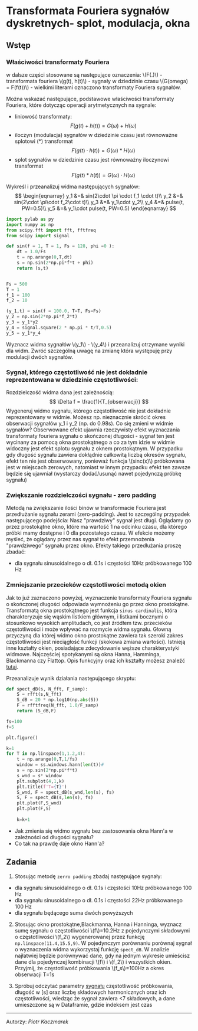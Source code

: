 <!-- for math equations - MathJax -->
<script src='https://cdnjs.cloudflare.com/ajax/libs/mathjax/2.7.4/MathJax.js?config=default'></script>
# Transformata Fouriera sygnałów dyskretnych- splot, modulacja, okna

## Wstęp
### Właściwości transformaty Fouriera
<!-- ![wzór](./_images/lab01/discrete_inf_fft.png) -->
w dalsze części stosowane są następujące oznaczenia:
\\(F(.)\\) - transformata fouriera
\\(g(t), h(t)\\) - sygnały w dziedzinie czasu
\\(G(omega) = F(f(t))\\) - wielkimi literami oznaczono transformaty Fouriera sygnałów.

Można wskazać następujące, podstawowe właściwości transformaty Fouriera, które dotycząc operacji arytmetycznych na sygnale:
- liniowość transformaty:
$$
F(g(t) + h(t)) = G(\omega) + H(\omega)
$$
- iloczyn (modulacja) sygnałów w dziedzinie czasu jest równoważne splotowi (*) transformat
$$
F(g(t) \cdot h(t)) = G(\omega) * H(\omega)
$$
- splot sygnałów w dziedzinie czasu jest równoważny iloczynowi transformat
$$
F(g(t) * h(t)) = G(\omega) \cdot H(\omega)
$$

Wykreśl i przeanalizuj widma następujących sygnałów:
$$
\begin{eqnarray}
y_1 &=& sin(2\cdot \pi \cdot f_1 \cdot t)\\
y_2 &=& sin(2\cdot \pi\cdot f_2\cdot t)\\
y_3 &=& y_1\cdot  y_2\\
y_4 &=& pulse(t, PW=0.5)\\
y_5 &=& y_1\cdot pulse(t, PW=0.5)
\end{eqnarray}
$$
``` python
import pylab as py
import numpy as np
from scipy.fft import fft, fftfreq
from scipy import signal

def sin(f = 1, T = 1, Fs = 128, phi =0 ):
    dt = 1.0/Fs
    t = np.arange(0,T,dt)
    s = np.sin(2*np.pi*f*t + phi)
    return (s,t)  


Fs = 500
T = 1
f_1 = 100
f_2 = 10

(y_1,t) = sin(f = 100.0, T=T, Fs=Fs)
y_2 = np.sin(2*np.pi*f_2*t)
y_3 = y_1*y2
y_4 = signal.square(2 * np.pi * t/T,0.5)
y_5 = y_1*y_4
```
Wyznacz widma sygnałów \\(y_1\\) - \\(y_4\\) i przeanalizuj otrzymane wyniki dla widm. Zwróć szczególną uwagę na zmianę która występuję przy  modulacji dwóch sygnałów.


### Sygnał, którego częstotliwość nie jest dokładnie reprezentowana w dziedzinie częstotliwości:
<!-- ![wzór](./_images/lab01/dft_fin.png) -->
Rozdzielczość widma dana jest zależnością:
$$
\Delta f = \frac{1}{T_{obserwacji}}
$$
Wygeneruj widmo sygnału, którego częstotliwość nie jest dokładnie reprezentowany w widmie. Możesz np. nieznacznie skrócić okres obserwacji sygnałów y_1 i y_2 (np. do 0.98s). Co się zmieni w widmie sygnałów?
Obserwowane efekt ujawnia rzeczywisty efekt wyznaczania transformaty fouriera sygnału o skończonej długości - sygnał ten jest wycinany za pomocą okna prostokątnego a co za tym idzie w widmie widoczny jest efekt splotu sygnału z oknem prostokątnym.
W przypadku gdy długość sygnału zawiera dokłądnie całkowitą liczbą okresów sygnału, efekt ten nie jest obserwowany, ponieważ funkcja \\(sinc(x)\\) próbkowana jest w miejscach zerowych, natomiast w innym przypadku efekt ten zawsze będzie się ujawniał (wystarczy dodać/usunąć nawet pojedynczą próbkę sygnału)

### Zwiększanie rozdzielczości sygnału - zero padding
Metodą na zwiększanie ilości binów w transformacie Fouriera jest przedłużanie sygnału zerami (zero-padding). Jest to szczególny przypadek następującego podejścia: Nasz "prawdziwy" sygnał jest długi. Oglądamy go przez prostokątne okno, które ma wartość 1 na odcinku czasu, dla którego próbki mamy dostępne i 0 dla pozostałego czasu. W efekcie możemy myśleć, że oglądany przez nas sygnał to efekt przemnożenia "prawdziwego" sygnału przez okno. Efekty takiego przedłużania proszę zbadać:

- dla sygnału sinusoidalnego o dł. 0.1s i częstości 10Hz próbkowanego 100 Hz


### Zmniejszanie przecieków częstotliwości metodą okien
Jak to już zaznaczono powyżej, wyznaczenie transformaty Fouriera sygnału o skończonej długości odpowiada wymnożeniu go przez okno prostokątne. Transformatą okna prostokątnego jest funkcja `sinus cardinalis`, która charakteryzuje się wąskim listkiem głównym, i listkami bocznymi o stosunkowo wysokich amplitudach, co jest źródłem tzw. przecieków częstotliwości i może wpływać na rozmycie widma sygnału. Głowną przyczyną dla której widmo okno prostokątne zawiera tak szeroki zakres częstotliwości jest nieciągłość funkcji (skokowa zmiana wartości). Istnieją inne kształty okien, posiadające zdecydowanie węższe charakterystyki widmowe. Najczęściej spotykanymi są okna Hanna, Hamminga, Blackmanna czy Flattop. Opis funkcyjny oraz ich kształty możesz znaleźć [tutaj](https://en.wikipedia.org/wiki/Window_function).

Przeanalizuje wynik działania następującego skryptu:
``` python
def spect_dB(s, N_fft, F_samp):
    S = rfft(s,N_fft)
    S_dB = 20 * np.log10(np.abs(S))
    F = rfftfreq(N_fft, 1.0/F_samp)
    return (S_dB,F)

fs=100
f=5

plt.figure()

k=1
for T in np.linspace(1,1.2,4):
    t = np.arange(0,T,1/fs)
    window = ss.windows.hann(len(t))#
    s = np.sin(2*np.pi*f*t)
    s_wnd = s* window
    plt.subplot(4,1,k)
    plt.title(f'T={T}')
    S_wnd, F = spect_dB(s_wnd,len(s), fs)
    S, F = spect_dB(s,len(s), fs)
    plt.plot(F,S_wnd)
    plt.plot(F,S)
    
    k=k+1
```
- Jak zmienia się widmo sygnału bez zastosowania okna Hann'a w zależności od długości sygnału?
- Co tak na prawdę daje okno Hann'a?


## Zadania
1. Stosując metodę `zerro padding` zbadaj następujące sygnały:
- dla sygnału sinusoidalnego o dł. 0.1s i częstości 10Hz próbkowanego 100 Hz
- dla sygnału sinusoidalnego o dł. 0.1s i częstości 22Hz próbkowanego 100 Hz
- dla sygnału będącego suma dwóch powyższych


2. Stosując okno prostokątne,Blackmanna, Hanna i Hanninga, wyznacz sumę sygnału o częstotliwości \\(f\\)=10.2Hz z pojedynczymi składowymi o częstotliwości \\(f_2\\) wygenerowanej przez funkcję `np.linspace(11.4,15.5,9)`. W pojedynczym porównaniu porównaj sygnał o wyznaczenia widma wykorzystaj funkcję `spect_dB`. W analizie najłatwiej będzie porównywać dane, gdy na jednym wykresie umieścisz dane dla pojedynczej kombinacji \\(f\\) i \\(f_2\\) i wszystkich okien. Przyjmij, że częstotliwość próbkowania \\(f_s\\)=100Hz a okres obserwacji T=1s
   
3. Spróbuj odczytać parametry [sygnału](_resources/lab_2/test_signal_z_3.hdf) częstotliwość próbkowania, długość w [s] oraz liczbę składowych  harmonicznych oraz ich częstotliwości, wiedząc że sygnał zawiera <7 składowych, a dane umieszczone są w Dataframie, gdzie indeksem jest czas
   


<!-- 4. Metodą na zwiększanie ilości binów w transformacie Fouriera jest przedłużanie sygnału zerami (zero-padding). Jest to szczególny przypadek następującego podejścia: Nasz "prawdziwy" sygnał jest długi. Oglądamy go przez prostokątne okno, które ma wartość 1 na odcinku czasu, dla którego próbki mamy dostępne i 0 dla pozostałego czasu. W efekcie możemy myśleć, że oglądany przez nas sygnał to efekt przemnożenia "prawdziwego" sygnału przez okno. Efekty takiego przedłużania proszę zbadać:

- dla sygnału sinusoidalnego o dł. 0.1s i częstości 10Hz próbkowanego 100 Hz
- dla sygnału sinusoidalnego o dł. 0.1s i częstości 22Hz próbkowanego 100 Hz
- dla sygnału będącego suma dwóch powyższych

Jak można zinterpretować wyniki tego eksperymentu w świetle twierdzenia o splocie? -->



---
Autorzy: *Piotr Kaczmarek*
